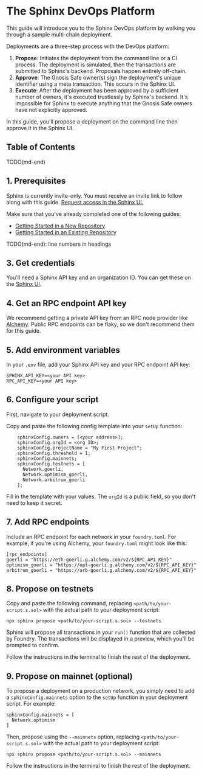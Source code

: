# The Sphinx DevOps Platform

This guide will introduce you to the Sphinx DevOps platform by walking you through a sample multi-chain deployment.

Deployments are a three-step process with the DevOps platform:

1. **Propose**: Initiates the deployment from the command line or a CI process. The deployment is simulated, then the transactions are submitted to Sphinx's backend. Proposals happen entirely off-chain.
2. **Approve**: The Gnosis Safe owner(s) sign the deployment's unique identifier using a meta transaction. This occurs in the Sphinx UI.
3. **Execute**: After the deployment has been approved by a sufficient number of owners, it's executed trustlessly by Sphinx's backend. It's impossible for Sphinx to execute anything that the Gnosis Safe owners have not explicitly approved.

In this guide, you'll propose a deployment on the command line then approve it in the Sphinx UI.

## Table of Contents

TODO(md-end)

## 1. Prerequisites

Sphinx is currently invite-only. You must receive an invite link to follow along with this guide. [Request access in the Sphinx UI.](https://sphinx.dev)

Make sure that you've already completed one of the following guides:

- [Getting Started in a New Repository](https://github.com/sphinx-labs/sphinx/blob/main/docs/cli-quickstart.md)
- [Getting Started in an Existing Repository](https://github.com/sphinx-labs/sphinx/blob/main/docs/cli-existing-project.md)

TODO(md-end): line numbers in headings

## 3. Get credentials

You'll need a Sphinx API key and an organization ID. You can get these on the [Sphinx UI](https://www.sphinx.dev/).

## 4. Get an RPC endpoint API key

We recommend getting a private API key from an RPC node provider like [Alchemy](https://www.alchemy.com/). Public RPC endpoints can be flaky, so we don't recommend them for this guide.

## 5. Add environment variables

In your `.env` file, add your Sphinx API key and your RPC endpoint API key:
```
SPHINX_API_KEY=<your API key>
RPC_API_KEY=<your API key>
```

## 6. Configure your script

First, navigate to your deployment script.

Copy and paste the following config template into your `setUp` function:
```
    sphinxConfig.owners = [<your address>];
    sphinxConfig.orgId = <org ID>;
    sphinxConfig.projectName = "My First Project";
    sphinxConfig.threshold = 1;
    sphinxConfig.mainnets;
    sphinxConfig.testnets = [
      Network.goerli,
      Network.optimism_goerli,
      Network.arbitrum_goerli
    ];
```

Fill in the template with your values. The `orgId` is a public field, so you don't need to keep it secret.

## 7. Add RPC endpoints

Include an RPC endpoint for each network in your `foundry.toml`. For example, if you're using Alchemy, your `foundry.toml` might look like this:

```
[rpc_endpoints]
goerli = "https://eth-goerli.g.alchemy.com/v2/${RPC_API_KEY}"
optimism_goerli = "https://opt-goerli.g.alchemy.com/v2/${RPC_API_KEY}"
arbitrum_goerli = "https://arb-goerli.g.alchemy.com/v2/${RPC_API_KEY}"
```

## 8. Propose on testnets

Copy and paste the following command, replacing `<path/to/your-script.s.sol>` with the actual path to your deployment script:

```
npx sphinx propose <path/to/your-script.s.sol> --testnets
```

Sphinx will propose all transactions in your `run()` function that are collected by Foundry. The transactions will be displayed in a preview, which you'll be prompted to confirm.

Follow the instructions in the terminal to finish the rest of the deployment.

## 9. Propose on mainnet (optional)

To propose a deployment on a production network, you simply need to add a `sphinxConfig.mainnets` option to the `setUp` function in your deployment script. For example:

```
sphinxConfig.mainnets = [
  Network.optimism
]
```

Then, propose using the `--mainnets` option, replacing `<path/to/your-script.s.sol>` with the actual path to your deployment script:
```
npx sphinx propose <path/to/your-script.s.sol> --mainnets
```

Follow the instructions in the terminal to finish the rest of the deployment.
